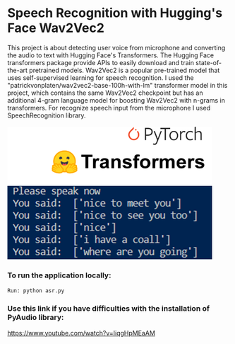 # Speech Recognition with Hugging's Face Wav2Vec2<br />
This project is about detecting user voice from microphone and converting the audio to text with Hugging Face's Transformers. The Hugging Face transformers package provide APIs to easily download and train state-of-the-art pretrained models. Wav2Vec2 is a popular pre-trained model that uses self-supervised learning for speech recognition. I used the "patrickvonplaten/wav2vec2-base-100h-with-lm" transformer model in this project, which contains the same Wav2Vec2 checkpoint but has an additional 4-gram language model for boosting Wav2Vec2 with n-grams in transformers. For recognize speech input from the microphone I used SpeechRecognition library.</br>
<br>
<img src="speech.png" class="center"  height="300"/>

### To run the application locally:
```
Run: python asr.py
```

### Use this link if you have difficulties with the installation of PyAudio library:<br />
https://www.youtube.com/watch?v=IiqgHpMEaAM


